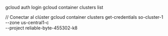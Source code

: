 gcloud auth login
gcloud container clusters list

// Conectar al clúster
gcloud container clusters get-credentials so-cluster-1 \
  --zone us-central1-c \
  --project reliable-byte-455302-k8
